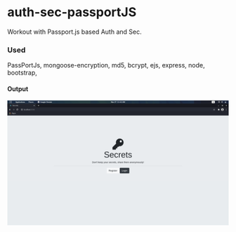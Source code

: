# auth-sec-passportJS
Workout with Passport.js based Auth and Sec.

### Used

PassPortJs, mongoose-encryption, md5, bcrypt, ejs, express, node, bootstrap, 

#### Output

![Image-1](./images/1.png "Home Screen")